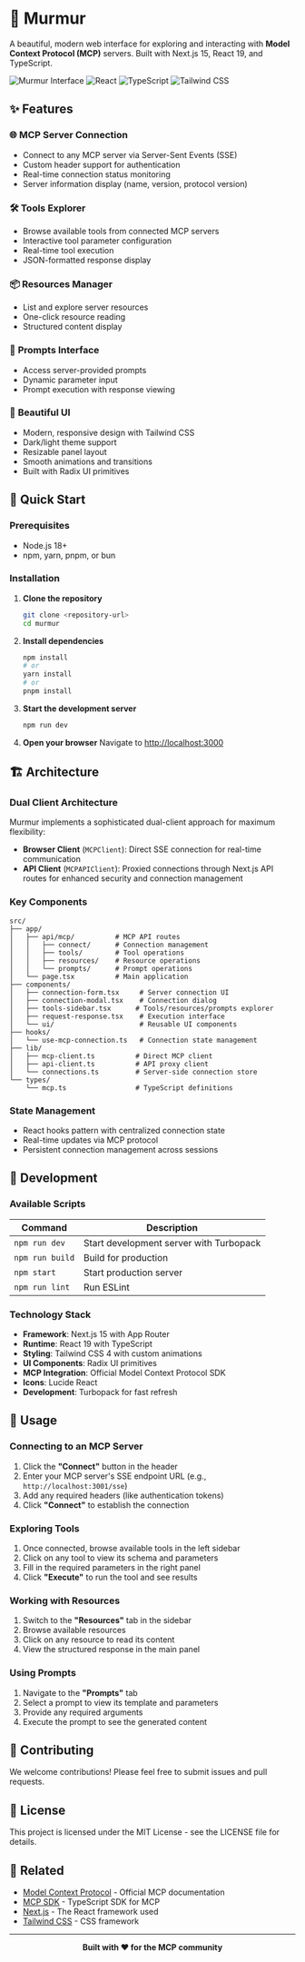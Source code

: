 # 🎵 Murmur

A beautiful, modern web interface for exploring and interacting with **Model Context Protocol (MCP)** servers. Built with Next.js 15, React 19, and TypeScript.

![Murmur Interface](https://img.shields.io/badge/Next.js-15.3.3-black?style=flat&logo=next.js)
![React](https://img.shields.io/badge/React-19.0.0-blue?style=flat&logo=react)
![TypeScript](https://img.shields.io/badge/TypeScript-5.x-blue?style=flat&logo=typescript)
![Tailwind CSS](https://img.shields.io/badge/Tailwind_CSS-4.x-teal?style=flat&logo=tailwindcss)

## ✨ Features

### 🌐 **MCP Server Connection**
- Connect to any MCP server via Server-Sent Events (SSE)
- Custom header support for authentication
- Real-time connection status monitoring
- Server information display (name, version, protocol version)

### 🛠️ **Tools Explorer**
- Browse available tools from connected MCP servers
- Interactive tool parameter configuration
- Real-time tool execution
- JSON-formatted response display

### 📦 **Resources Manager**
- List and explore server resources
- One-click resource reading
- Structured content display

### 💬 **Prompts Interface**
- Access server-provided prompts
- Dynamic parameter input
- Prompt execution with response viewing

### 🎨 **Beautiful UI**
- Modern, responsive design with Tailwind CSS
- Dark/light theme support
- Resizable panel layout
- Smooth animations and transitions
- Built with Radix UI primitives

## 🚀 Quick Start

### Prerequisites
- Node.js 18+ 
- npm, yarn, pnpm, or bun

### Installation

1. **Clone the repository**
   ```bash
   git clone <repository-url>
   cd murmur
   ```

2. **Install dependencies**
   ```bash
   npm install
   # or
   yarn install
   # or
   pnpm install
   ```

3. **Start the development server**
   ```bash
   npm run dev
   ```

4. **Open your browser**
   Navigate to [http://localhost:3000](http://localhost:3000)

## 🏗️ Architecture

### **Dual Client Architecture**
Murmur implements a sophisticated dual-client approach for maximum flexibility:

- **Browser Client** (`MCPClient`): Direct SSE connection for real-time communication
- **API Client** (`MCPAPIClient`): Proxied connections through Next.js API routes for enhanced security and connection management

### **Key Components**

```
src/
├── app/
│   ├── api/mcp/          # MCP API routes
│   │   ├── connect/      # Connection management
│   │   ├── tools/        # Tool operations
│   │   ├── resources/    # Resource operations
│   │   └── prompts/      # Prompt operations
│   └── page.tsx          # Main application
├── components/
│   ├── connection-form.tsx     # Server connection UI
│   ├── connection-modal.tsx    # Connection dialog
│   ├── tools-sidebar.tsx      # Tools/resources/prompts explorer
│   ├── request-response.tsx    # Execution interface
│   └── ui/                     # Reusable UI components
├── hooks/
│   └── use-mcp-connection.ts   # Connection state management
├── lib/
│   ├── mcp-client.ts          # Direct MCP client
│   ├── api-client.ts          # API proxy client
│   └── connections.ts         # Server-side connection store
└── types/
    └── mcp.ts                 # TypeScript definitions
```

### **State Management**
- React hooks pattern with centralized connection state
- Real-time updates via MCP protocol
- Persistent connection management across sessions

## 🔧 Development

### **Available Scripts**

| Command | Description |
|---------|-------------|
| `npm run dev` | Start development server with Turbopack |
| `npm run build` | Build for production |
| `npm start` | Start production server |
| `npm run lint` | Run ESLint |

### **Technology Stack**

- **Framework**: Next.js 15 with App Router
- **Runtime**: React 19 with TypeScript
- **Styling**: Tailwind CSS 4 with custom animations
- **UI Components**: Radix UI primitives
- **MCP Integration**: Official Model Context Protocol SDK
- **Icons**: Lucide React
- **Development**: Turbopack for fast refresh

## 🌟 Usage

### **Connecting to an MCP Server**

1. Click the **"Connect"** button in the header
2. Enter your MCP server's SSE endpoint URL (e.g., `http://localhost:3001/sse`)
3. Add any required headers (like authentication tokens)
4. Click **"Connect"** to establish the connection

### **Exploring Tools**

1. Once connected, browse available tools in the left sidebar
2. Click on any tool to view its schema and parameters
3. Fill in the required parameters in the right panel
4. Click **"Execute"** to run the tool and see results

### **Working with Resources**

1. Switch to the **"Resources"** tab in the sidebar
2. Browse available resources
3. Click on any resource to read its content
4. View the structured response in the main panel

### **Using Prompts**

1. Navigate to the **"Prompts"** tab
2. Select a prompt to view its template and parameters
3. Provide any required arguments
4. Execute the prompt to see the generated content

## 🤝 Contributing

We welcome contributions! Please feel free to submit issues and pull requests.

## 📄 License

This project is licensed under the MIT License - see the LICENSE file for details.

## 🔗 Related

- [Model Context Protocol](https://modelcontextprotocol.io/) - Official MCP documentation
- [MCP SDK](https://github.com/modelcontextprotocol/typescript-sdk) - TypeScript SDK for MCP
- [Next.js](https://nextjs.org/) - The React framework used
- [Tailwind CSS](https://tailwindcss.com/) - CSS framework

---

<div align="center">
  <strong>Built with ❤️ for the MCP community</strong>
</div>
